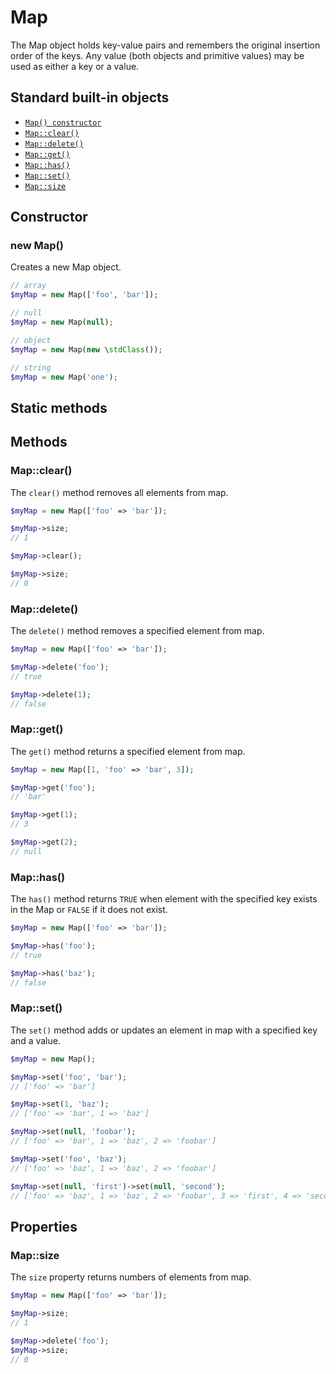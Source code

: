 # Map

The Map object holds key-value pairs and remembers the original insertion order of the keys. Any value (both objects and
primitive values) may be used as either a key or a value.

## Standard built-in objects

- [`Map() constructor`](#new-map)
- [`Map::clear()`](#mapclear)
- [`Map::delete()`](#mapdelete)
- [`Map::get()`](#mapget)
- [`Map::has()`](#maphas)
- [`Map::set()`](#mapset)
- [`Map::size`](#mapsize)

## Constructor

### new Map()

Creates a new Map object.

```php
// array
$myMap = new Map(['foo', 'bar']);

// null
$myMap = new Map(null);

// object
$myMap = new Map(new \stdClass());

// string
$myMap = new Map('one');
```

## Static methods

## Methods

### Map::clear()

The `clear()` method removes all elements from map.

```php
$myMap = new Map(['foo' => 'bar']);

$myMap->size;
// 1

$myMap->clear();

$myMap->size;
// 0
```

### Map::delete()

The `delete()` method removes a specified element from map.

```php
$myMap = new Map(['foo' => 'bar']);

$myMap->delete('foo');
// true

$myMap->delete(1);
// false
```

### Map::get()

The `get()` method returns a specified element from map.

```php
$myMap = new Map([1, 'foo' => 'bar', 3]);

$myMap->get('foo');
// 'bar'

$myMap->get(1);
// 3

$myMap->get(2);
// null
```

### Map::has()

The `has()` method returns `TRUE` when element with the specified key exists in the Map or `FALSE` if it does not exist.

```php
$myMap = new Map(['foo' => 'bar']);

$myMap->has('foo');
// true

$myMap->has('baz');
// false
```

### Map::set()

The `set()` method adds or updates an element in map with a specified key and a value.

```php
$myMap = new Map();

$myMap->set('foo', 'bar');
// ['foo' => 'bar']

$myMap->set(1, 'baz');
// ['foo' => 'bar', 1 => 'baz']

$myMap->set(null, 'foobar');
// ['foo' => 'bar', 1 => 'baz', 2 => 'foobar']

$myMap->set('foo', 'baz');
// ['foo' => 'baz', 1 => 'baz', 2 => 'foobar']

$myMap->set(null, 'first')->set(null, 'second');
// ['foo' => 'baz', 1 => 'baz', 2 => 'foobar', 3 => 'first', 4 => 'second']
```

## Properties

### Map::size

The `size` property returns numbers of elements from map.

```php
$myMap = new Map(['foo' => 'bar']);

$myMap->size;
// 1

$myMap->delete('foo');
$myMap->size;
// 0
```
